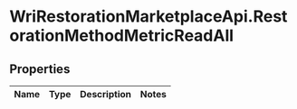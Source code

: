 # WriRestorationMarketplaceApi.RestorationMethodMetricReadAll

## Properties
Name | Type | Description | Notes
------------ | ------------- | ------------- | -------------



